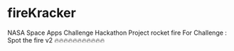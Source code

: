 # fireKracker
NASA Space Apps Challenge Hackathon Project rocket fire 
For Challenge : Spot the fire v2 🔥🔥🔥🔥🔥🔥🔥🔥🔥🔥🔥
